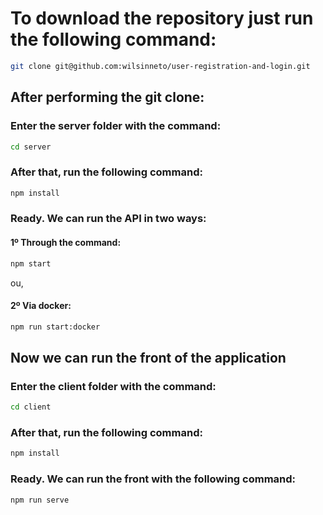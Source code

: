 # To download the repository just run the following command:
```sh
git clone git@github.com:wilsinneto/user-registration-and-login.git
```

## After performing the git clone:

### Enter the server folder with the command:
```sh
cd server
```

### After that, run the following command:
```sh
npm install
```

### Ready. We can run the API in two ways:
#### 1º Through the command:
```sh
npm start
```

ou,

#### 2º Via docker:
```sh
npm run start:docker 
```

## Now we can run the front of the application

### Enter the client folder with the command:
```sh
cd client
```

### After that, run the following command:
```sh
npm install
```

### Ready. We can run the front with the following command:
```sh
npm run serve
```
